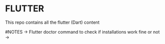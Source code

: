 # FLUTTER
This repo contains all the flutter  (Dart) content


#NOTES
-> Flutter doctor command to check if installations work fine or not
-> 
